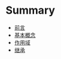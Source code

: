 # Summary

* [前言](README.md)
* [基本概念](basic-concept.md)
* [作用域](block-scoped.md)
* [继承](classes.md)

